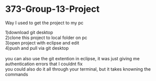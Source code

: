 # 373-Group-13-Project
Way I used to get the project to my pc

1)download git desktop  <br />
2)clone this project to local folder on pc  <br />
3)open project with eclipse and edit <br />
4)push and pull via git desktop  <br />
 <br />
 you can also use the git extention in eclipse, it was just giving me authentication errors that I couldnt fix <br />
 you could also do it all through your terminal, but it takes knowning the commands
